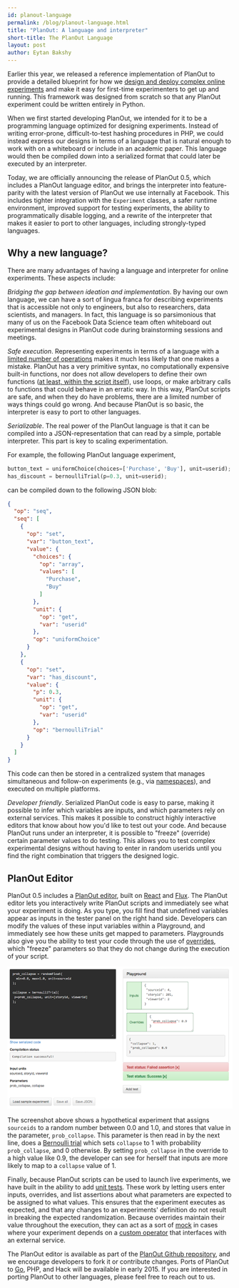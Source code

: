 ```yaml
---
id: planout-language
permalink: /blog/planout-language.html
title: "PlanOut: A language and interpreter"
short-title: The PlanOut Language
layout: post
author: Eytan Bakshy
---
```


Earlier this year, we released a reference implementation of PlanOut
to provide a detailed blueprint for how we
[design and deploy complex online experiments](http://arxiv.org/pdf/1409.3174v1.pdf) and make it easy for first-time experimenters to get up and running.
This framework was designed from scratch so that any PlanOut experiment could be written entirely in Python.

When we first started developing PlanOut, we intended for it to be a
programming language optimized for designing experiments.
Instead of writing error-prone, difficult-to-test hashing procedures
in PHP, we could instead express our designs in terms of a
language that is natural enough to work with on a whiteboard or include in an academic paper.  This language would then be compiled down into a serialized format that could later be executed by an interpreter.

Today, we are officially announcing the release of PlanOut 0.5, which includes
a PlanOut language editor, and brings the interpreter into
feature-parity with the latest version of PlanOut we use internally at Facebook. This
includes tighter integration with the `Experiment` classes, a safer runtime
environment, improved support for testing experiments, the ability to
programmatically disable logging, and a rewrite of the interpreter that makes it
easier to port to other languages, including strongly-typed languages.

## Why a new language? ##
There are many advantages of having a language and interpreter for online experiments.  These aspects include:

*Bridging the gap between ideation and implementation*. By having our own language, we can have a sort of lingua franca
for describing experiments that is accessible not only to engineers, but also to researchers, data scientists, and managers.
In fact, this language is so parsimonious that many of us on the Facebook Data Science team often whiteboard out experimental designs in PlanOut code during brainstorming sessions and meetings.

*Safe execution*. Representing experiments in terms of a language with a [limited
number of operations](planout-language-reference.html) makes it much less likely that one makes a mistake.
PlanOut has a very primitive syntax, no computationally expensive built-in functions, nor does not allow
developers to define their own functions ([at least, within the script itself](creating-new-operators.html)), use loops, or make arbitrary calls to
functions that could behave in an erratic way.  In this way, PlanOut scripts are
safe, and when they do have problems, there are a limited number of ways things
could go wrong.  And because PlanOut is so basic, the interpreter is easy to port to other languages.


*Serializable*. The real power of the PlanOut language is that it can be compiled into a JSON-representation that can read by a simple, portable interpreter.  This part is key to scaling experimentation.

For example, the following PlanOut language experiment,

```python
button_text = uniformChoice(choices=['Purchase', 'Buy'], unit=userid);
has_discount = bernoulliTrial(p=0.3, unit=userid);
```

can be compiled down to the following JSON blob:

```json
{
  "op": "seq",
  "seq": [
    {
      "op": "set",
      "var": "button_text",
      "value": {
        "choices": {
          "op": "array",
          "values": [
            "Purchase",
            "Buy"
          ]
        },
        "unit": {
          "op": "get",
          "var": "userid"
        },
        "op": "uniformChoice"
      }
    },
    {
      "op": "set",
      "var": "has_discount",
      "value": {
        "p": 0.3,
        "unit": {
          "op": "get",
          "var": "userid"
        },
        "op": "bernoulliTrial"
      }
    }
  ]
}
```

This code can then be stored in a centralized system that manages simultaneous and follow-on experiments (e.g., via [namespaces](namespaces.html)), and executed on multiple platforms.

*Developer friendly*. Serialized PlanOut code is easy to parse, making it possible to infer which variables are inputs, and which parameters rely on external services.  This makes it possible to construct highly interactive editors that know about how you'd like to test out your code.  And because PlanOut runs under an interpreter, it is possible to "freeze" (override) certain parameter values to do testing. This allows you to test complex experimental designs without having to enter in random userids until you find the right combination that triggers the designed logic.


## PlanOut Editor ##
PlanOut 0.5 includes a [PlanOut editor](http://planout-editor.herokuapp.com), built on [React](https://facebook.github.io/react/) and [Flux](https://facebook.github.io/flux/). The PlanOut editor lets you
interactively write PlanOut scripts and immediately see what your experiment is
doing.  As you type, you fill find that undefined variables appear as inputs in
the tester panel on the right hand side.  Developers can modify the values of
these input variables within a Playground, and immediately see how these units
get mapped to parameters.  Playgrounds also give you the ability to test your
code through the use of [overrides](testing.html), which "freeze" parameters so
that they do not change during the execution of your script.


![PlanOut Editor](../static/planout_editor_2.png "The PlanOut editor.")

The screenshot above shows a hypothetical experiment that assigns `sourceids` to
a random number between 0.0 and 1.0, and stores that value in the parameter,
`prob_collapse`.  This parameter is then read in by the next line, does a
[Bernoulli trial](random-operators.html) which sets `collapse` to 1 with probability
`prob_collapse`, and 0 otherwise.  By setting `prob_collapse` in the override to
a high value like 0.9, the developer can see for herself that inputs are more
likely to map to a `collapse` value of 1.

Finally, because PlanOut scripts can be used to launch live experiments, we
have built in the ability to add [unit tests](http://en.wikipedia.org/wiki/Unit_testing).  These work by letting users enter inputs, overrides, and list assertions about what parameters are expected to be assigned to what values.  This ensures that the experiment executes as expected, and that any changes to an experiments' definition do not result in breaking the expected randomization.   Because overrides maintain their value throughout the execution, they can act as
a sort of [mock](http://en.wikipedia.org/wiki/Test-driven_development#Fakes.2C_mocks_and_integration_tests)
in cases where your experiment depends on a [custom operator](creating-new-operators.html) that interfaces with
an external service.

The PlanOut editor is available as part of the [PlanOut Github repository](http://facebook.github.io/planout/), and we encourage developers to fork it or contribute changes.  Ports of PlanOut to [Go](https://github.com/URXtech/planout-golang), PHP, and Hack will be available in early 2015. If you are interested in porting PlanOut to other languages, please feel free to reach out to us.
